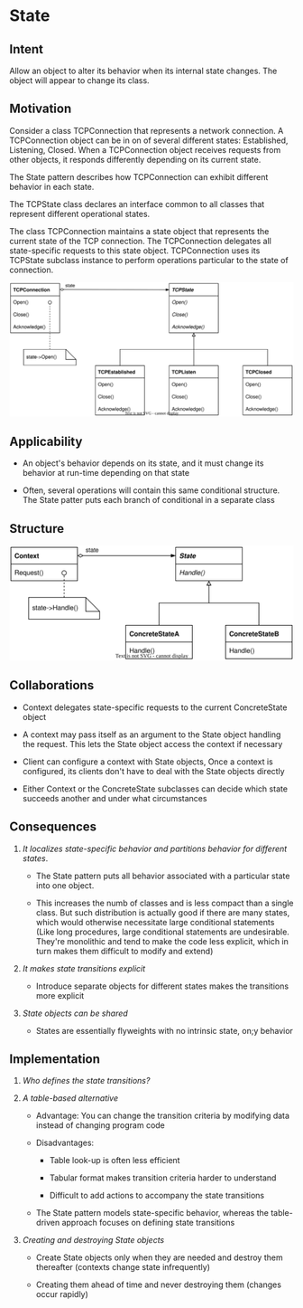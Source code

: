 # State

## Intent

Allow an object to alter its behavior when its internal state changes. The object will appear to change its class.

## Motivation

Consider a class TCPConnection that represents a network connection. A TCPConnection object can be in on of several different states: Established, Listening, Closed. When a TCPConnection object receives requests from other objects, it responds differently depending on its current state.

The State pattern describes how TCPConnection can exhibit different behavior in each state.

The TCPState class declares an interface common to all classes that represent different operational states.

The class TCPConnection maintains a state object that represents the current state of the TCP connection. The TCPConnection delegates all state-specific requests to this state object. TCPConnection uses its TCPState subclass instance to perform operations particular to the state of connection.

<img src="./img/state_motivation.svg" title="" alt="state_motivation!" data-align="center">

## Applicability

- An object's behavior depends on its state, and it must change its behavior at run-time depending on that state

- Often, several operations will contain this same conditional structure. The State patter puts each branch of conditional in a separate class

## Structure

<img src="./img/state_structure.svg" title="" alt="state_structure!" data-align="center">

## Collaborations

- Context delegates state-specific requests to the current ConcreteState object

- A context may pass itself as an argument to the State object handling the request. This lets the State object access the context if necessary

- Client can configure a context with State objects, Once a context is configured, its clients don't have to deal with the State objects directly

- Either Context or the ConcreteState subclasses can decide which state succeeds another and under what circumstances

## Consequences

1. *It localizes state-specific behavior and partitions behavior for different states*.
   
   - The State pattern puts all behavior associated with a particular state into one object.
   
   - This increases the numb of classes and is less compact than a single class. But such distribution is actually good if there are many states, which would otherwise necessitate large conditional statements (Like long procedures, large conditional statements are undesirable. They're monolithic and tend to make the code less explicit, which in turn makes them difficult to modify and extend)

2. *It makes state transitions explicit*
   
   - Introduce separate objects for different states makes the transitions more explicit

3. *State objects can be shared*
   
   - States are essentially flyweights with no intrinsic state, on;y behavior

## Implementation

1. *Who defines the state transitions?*

2. *A table-based alternative*
   
   - Advantage: You can change the transition criteria by modifying data instead of changing program code
   
   - Disadvantages:
     
     - Table look-up is often less efficient
     
     - Tabular format makes transition criteria harder to understand
     
     - Difficult to add actions to accompany the state transitions
   
   - The State pattern models state-specific behavior, whereas the table-driven approach focuses on defining state transitions

3. *Creating and destroying State objects*
   
   - Create State objects only when they are needed and destroy them thereafter (contexts change state infrequently)
   
   - Creating them ahead of time and never destroying them (changes occur rapidly)


